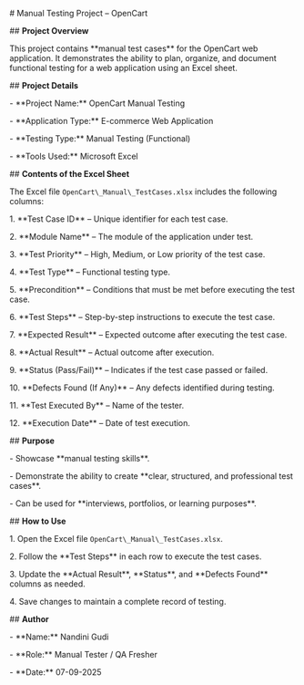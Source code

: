 

\# Manual Testing Project – OpenCart



\## **Project Overview**

This project contains \*\*manual test cases\*\* for the OpenCart web application. It demonstrates the ability to plan, organize, and document functional testing for a web application using an Excel sheet.



\## **Project Details**

\- \*\*Project Name:\*\* OpenCart Manual Testing  

\- \*\*Application Type:\*\* E-commerce Web Application  

\- \*\*Testing Type:\*\* Manual Testing (Functional)  

\- \*\*Tools Used:\*\* Microsoft Excel  



\## **Contents of the Excel Sheet**

The Excel file `OpenCart\_Manual\_TestCases.xlsx` includes the following columns:  



1\. \*\*Test Case ID\*\* – Unique identifier for each test case.  

2\. \*\*Module Name\*\* – The module of the application under test.  

3\. \*\*Test Priority\*\* – High, Medium, or Low priority of the test case.  

4\. \*\*Test Type\*\* – Functional testing type.  

5\. \*\*Precondition\*\* – Conditions that must be met before executing the test case.  

6\. \*\*Test Steps\*\* – Step-by-step instructions to execute the test case.  

7\. \*\*Expected Result\*\* – Expected outcome after executing the test case.  

8\. \*\*Actual Result\*\* – Actual outcome after execution.  

9\. \*\*Status (Pass/Fail)\*\* – Indicates if the test case passed or failed.  

10\. \*\*Defects Found (If Any)\*\* – Any defects identified during testing.  

11\. \*\*Test Executed By\*\* – Name of the tester.  

12\. \*\*Execution Date\*\* – Date of test execution.



\## **Purpose**

\- Showcase \*\*manual testing skills\*\*.  

\- Demonstrate the ability to create \*\*clear, structured, and professional test cases\*\*.  

\- Can be used for \*\*interviews, portfolios, or learning purposes\*\*.



\## **How to Use**

1\. Open the Excel file `OpenCart\_Manual\_TestCases.xlsx`.  

2\. Follow the \*\*Test Steps\*\* in each row to execute the test cases.  

3\. Update the \*\*Actual Result\*\*, \*\*Status\*\*, and \*\*Defects Found\*\* columns as needed.  

4\. Save changes to maintain a complete record of testing.



\## **Author**

\- \*\*Name:\*\* Nandini Gudi  

\- \*\*Role:\*\* Manual Tester / QA Fresher  

\- \*\*Date:\*\* 07-09-2025

```





